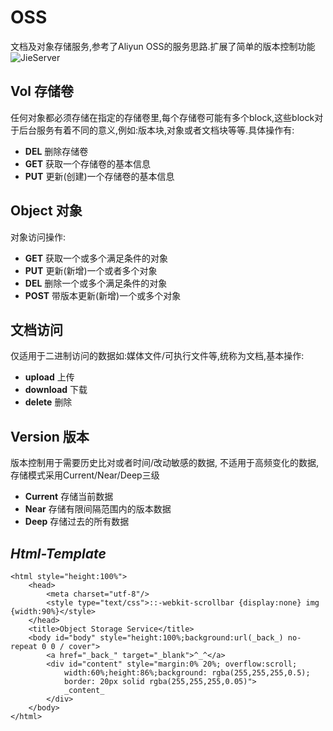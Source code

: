 # OSS
文档及对象存储服务,参考了Aliyun OSS的服务思路.扩展了简单的版本控制功能
![JieServer](http://on-img.com/chart_image/5b94691de4b0fe81b62c9ed2.png "关系图谱")

## Vol 存储卷
任何对象都必须存储在指定的存储卷里,每个存储卷可能有多个block,这些block对于后台服务有着不同的意义,例如:版本块,对象或者文档块等等.具体操作有:
- **DEL** 删除存储卷
- **GET** 获取一个存储卷的基本信息
- **PUT** 更新(创建)一个存储卷的基本信息

## Object 对象
对象访问操作:
- **GET** 获取一个或多个满足条件的对象
- **PUT** 更新(新增)一个或者多个对象
- **DEL** 删除一个或多个满足条件的对象
- **POST** 带版本更新(新增)一个或多个对象

## 文档访问
仅适用于二进制访问的数据如:媒体文件/可执行文件等,统称为文档,基本操作:
- **upload** 上传
- **download** 下载
- **delete** 删除

## Version 版本
版本控制用于需要历史比对或者时间/改动敏感的数据,
不适用于高频变化的数据,存储模式采用Current/Near/Deep三级
- **Current** 存储当前数据
- **Near** 存储有限间隔范围内的版本数据
- **Deep** 存储过去的所有数据

## *Html-Template*
~~~
<html style="height:100%">
    <head>
        <meta charset="utf-8"/>
        <style type="text/css">::-webkit-scrollbar {display:none} img {width:90%}</style>
    </head>
    <title>Object Storage Service</title>
    <body id="body" style="height:100%;background:url(_back_) no-repeat 0 0 / cover">
        <a href="_back_" target="_blank">^_^</a>
        <div id="content" style="margin:0% 20%; overflow:scroll;
            width:60%;height:86%;background: rgba(255,255,255,0.5);
            border: 20px solid rgba(255,255,255,0.05)">
            _content_
        </div>
    </body>
</html>
~~~

